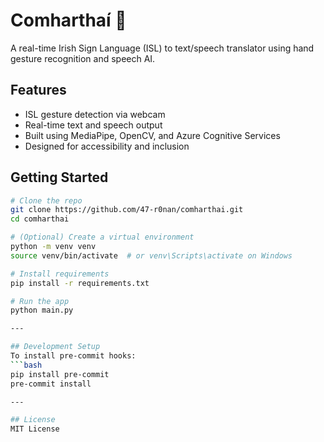 # Comharthaí 🤟

A real-time Irish Sign Language (ISL) to text/speech translator using hand gesture recognition and speech AI.

## Features

- ISL gesture detection via webcam
- Real-time text and speech output
- Built using MediaPipe, OpenCV, and Azure Cognitive Services
- Designed for accessibility and inclusion

## Getting Started

```bash
# Clone the repo
git clone https://github.com/47-r0nan/comharthai.git
cd comharthai

# (Optional) Create a virtual environment
python -m venv venv
source venv/bin/activate  # or venv\Scripts\activate on Windows

# Install requirements
pip install -r requirements.txt

# Run the app
python main.py

---

## Development Setup
To install pre-commit hooks:
```bash
pip install pre-commit
pre-commit install

---

## License
MIT License
